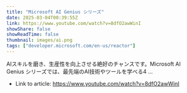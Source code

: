```yaml
---
title: "Microsoft AI Genius シリーズ"
date: 2025-03-04T00:39:55Z
link: https://www.youtube.com/watch?v=8dfO2awWinI
showShare: false
showReadTime: false
thumbnail: images/ai.png
tags: ["developer.microsoft.com/en-us/reactor"]
---
```

AIスキルを磨き、生産性を向上させる絶好のチャンスです。Microsoft AI Genius シリーズでは、最先端のAI技術やツールを学べる4 ...

- Link to article: https://www.youtube.com/watch?v=8dfO2awWinI